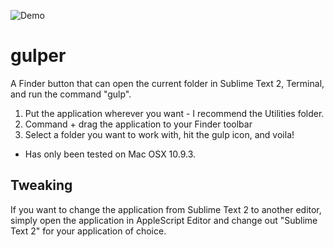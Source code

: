 ![Demo](http://i.imgur.com/NRnjQHF.png)

gulper
=======

A Finder button that can open the current folder in Sublime Text 2, Terminal, and run the command "gulp".

1. Put the application wherever you want - I recommend the Utilities folder. 
2. Command + drag the application to your Finder toolbar
3. Select a folder you want to work with, hit the gulp icon, and voila!

* Has only been tested on Mac OSX 10.9.3.

## Tweaking

If you want to change the application from Sublime Text 2 to another editor, simply open the application in AppleScript Editor and change out "Sublime Text 2" for your application of choice. 
